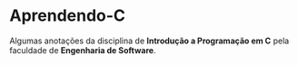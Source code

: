 # Aprendendo-C

Algumas anotações da disciplina de **Introdução a Programação em C** pela faculdade de **Engenharia de Software**.

